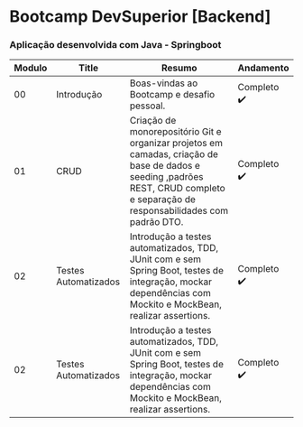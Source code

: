 # Bootcamp DevSuperior [Backend]
 
### Aplicação desenvolvida com Java - Springboot

| Modulo | Title | Resumo | Andamento |
|---| ----- | -------- | ---------- |
|00|Introdução|Boas-vindas ao Bootcamp e desafio pessoal.| Completo :heavy_check_mark: | 
|01|CRUD|Criação de monorepositório Git e organizar projetos em camadas, criação de base de dados e seeding ,padrões REST, CRUD completo e separação de responsabilidades com padrão DTO.| Completo :heavy_check_mark: | 
|02|Testes Automatizados|Introdução a testes automatizados, TDD, JUnit com e sem Spring Boot, testes de integração, mockar dependências com Mockito e MockBean, realizar assertions.| Completo :heavy_check_mark: | 
|02|Testes Automatizados|Introdução a testes automatizados, TDD, JUnit com e sem Spring Boot, testes de integração, mockar dependências com Mockito e MockBean, realizar assertions.| Completo :heavy_check_mark: | 